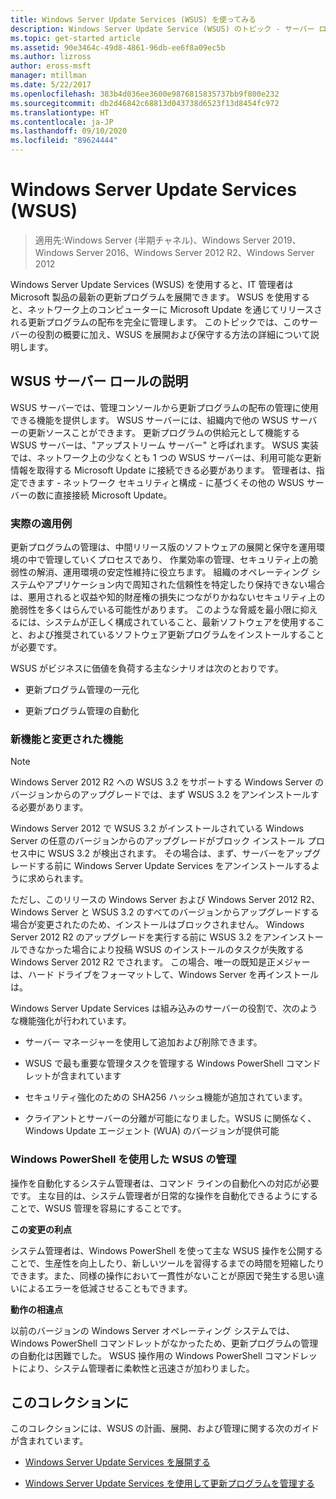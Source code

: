 ```yaml
---
title: Windows Server Update Services (WSUS) を使ってみる
description: Windows Server Update Service (WSUS) のトピック - サーバー ロールとその実際の適用例の概要
ms.topic: get-started article
ms.assetid: 90e3464c-49d8-4861-96db-ee6f8a09ec5b
ms.author: lizross
author: eross-msft
manager: mtillman
ms.date: 5/22/2017
ms.openlocfilehash: 383b4d036ee3600e9876815835737bb9f800e232
ms.sourcegitcommit: db2d46842c68813d043738d6523f13d8454fc972
ms.translationtype: HT
ms.contentlocale: ja-JP
ms.lasthandoff: 09/10/2020
ms.locfileid: "89624444"
---
```

# <a name="windows-server-update-services-wsus"></a>Windows Server Update Services (WSUS)

>適用先:Windows Server (半期チャネル)、Windows Server 2019、Windows Server 2016、Windows Server 2012 R2、Windows Server 2012

Windows Server Update Services (WSUS) を使用すると、IT 管理者は Microsoft 製品の最新の更新プログラムを展開できます。 WSUS を使用すると、ネットワーク上のコンピューターに Microsoft Update を通じてリリースされる更新プログラムの配布を完全に管理します。 このトピックでは、このサーバーの役割の概要に加え、WSUS を展開および保守する方法の詳細について説明します。

## <a name="wsus-server-role-description"></a>WSUS サーバー ロールの説明
WSUS サーバーでは、管理コンソールから更新プログラムの配布の管理に使用できる機能を提供します。 WSUS サーバーには、組織内で他の WSUS サーバーの更新ソースことができます。 更新プログラムの供給元として機能する WSUS サーバーは、"アップストリーム サーバー" と呼ばれます。 WSUS 実装では、ネットワーク上の少なくとも 1 つの WSUS サーバーは、利用可能な更新情報を取得する Microsoft Update に接続できる必要があります。 管理者は、指定できます - ネットワーク セキュリティと構成 - に基づくその他の WSUS サーバーの数に直接接続 Microsoft Update。

### <a name="practical-applications"></a>実際の適用例
更新プログラムの管理は、中間リリース版のソフトウェアの展開と保守を運用環境の中で管理していくプロセスであり、 作業効率の管理、セキュリティ上の脆弱性の解消、運用環境の安定性維持に役立ちます。 組織のオペレーティング システムやアプリケーション内で周知された信頼性を特定したり保持できない場合は、悪用されると収益や知的財産権の損失につながりかねないセキュリティ上の脆弱性を多くはらんでいる可能性があります。 このような脅威を最小限に抑えるには、システムが正しく構成されていること、最新ソフトウェアを使用すること、および推奨されているソフトウェア更新プログラムをインストールすることが必要です。

WSUS がビジネスに価値を負荷する主なシナリオは次のとおりです。

-   更新プログラム管理の一元化

-   更新プログラム管理の自動化

### <a name="new-and-changed-functionality"></a>新機能と変更された機能

> [!NOTE]
> Windows Server 2012 R2 への WSUS 3.2 をサポートする Windows Server のバージョンからのアップグレードでは、まず WSUS 3.2 をアンインストールする必要があります。
>
> Windows Server 2012 で WSUS 3.2 がインストールされている Windows Server の任意のバージョンからのアップグレードがブロック インストール プロセス中に WSUS 3.2 が検出されます。 その場合は、まず、サーバーをアップグレードする前に Windows Server Update Services をアンインストールするように求められます。
>
> ただし、このリリースの Windows Server および Windows Server 2012 R2、Windows Server と WSUS 3.2 のすべてのバージョンからアップグレードする場合が変更されたのため、インストールはブロックされません。 Windows Server 2012 R2 のアップグレードを実行する前に WSUS 3.2 をアンインストールできなかった場合により投稿 WSUS のインストールのタスクが失敗する Windows Server 2012 R2 でされます。 この場合、唯一の既知是正メジャーは、ハード ドライブをフォーマットして、Windows Server を再インストールは。

Windows Server Update Services は組み込みのサーバーの役割で、次のような機能強化が行われています。

-   サーバー マネージャーを使用して追加および削除できます。

-   WSUS で最も重要な管理タスクを管理する Windows PowerShell コマンドレットが含まれています

-   セキュリティ強化のための SHA256 ハッシュ機能が追加されています。

-   クライアントとサーバーの分離が可能になりました。WSUS に関係なく、Windows Update エージェント (WUA) のバージョンが提供可能

### <a name="using-windows-powershell-to-manage-wsus"></a>Windows PowerShell を使用した WSUS の管理
操作を自動化するシステム管理者は、コマンド ラインの自動化への対応が必要です。 主な目的は、システム管理者が日常的な操作を自動化できるようにすることで、WSUS 管理を容易にすることです。

**この変更の利点**

システム管理者は、Windows PowerShell を使って主な WSUS 操作を公開することで、生産性を向上したり、新しいツールを習得するまでの時間を短縮したりできます。また、同様の操作において一貫性がないことが原因で発生する思い違いによるエラーを低減させることもできます。

**動作の相違点**

以前のバージョンの Windows Server オペレーティング システムでは、Windows PowerShell コマンドレットがなかったため、更新プログラムの管理の自動化は困難でした。 WSUS 操作用の Windows PowerShell コマンドレットにより、システム管理者に柔軟性と迅速さが加わりました。

## <a name="in-this-collection"></a>このコレクションに
このコレクションには、WSUS の計画、展開、および管理に関する次のガイドが含まれています。

-   [Windows Server Update Services を展開する](../deploy/deploy-windows-server-update-services.md)

-   [Windows Server Update Services を使用して更新プログラムを管理する](../manage/update-management-with-windows-server-update-services.md)


